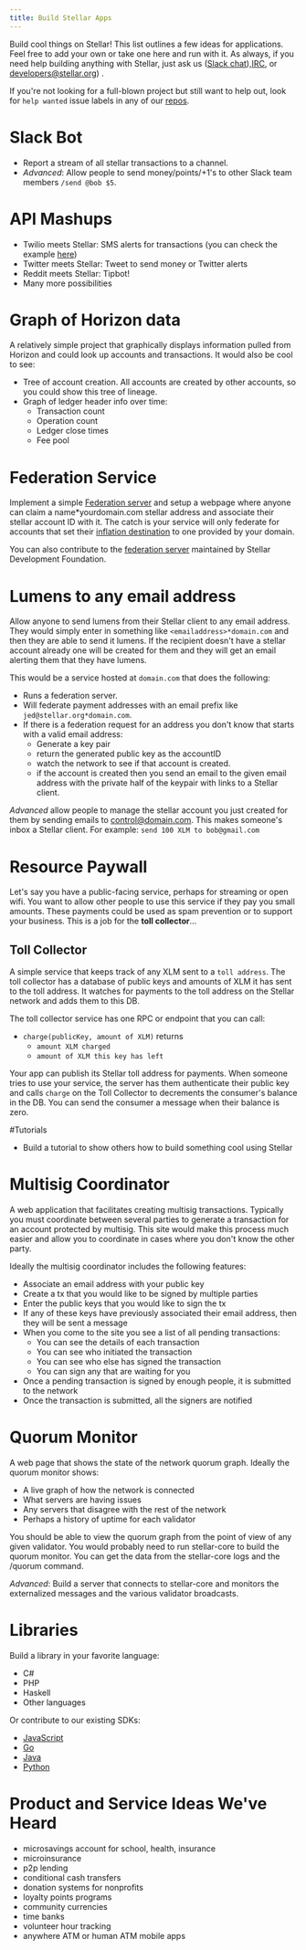 ```yaml
---
title: Build Stellar Apps
---
```

Build cool things on Stellar! This list outlines a few ideas for applications. Feel free to add your own or take one here and run with it.
As always, if you need help building anything with Stellar, just ask us ([Slack chat](http://slack.stellar.org/)),[IRC](https://kiwiirc.com/client/irc.freenode.net/#stellar-dev), or developers@stellar.org) .

If you're not looking for a full-blown project but still want to help out, look for `help wanted` issue labels in any of our [repos](https://github.com/stellar).

# Slack Bot
- Report a stream of all stellar transactions to a channel.
- *Advanced*: Allow people to send money/points/+1's to other Slack team members `/send @bob $5`.

# API Mashups
- Twilio meets Stellar: SMS alerts for transactions (you can check the example [here](https://github.com/stellar/stellar-sms-client))
- Twitter meets Stellar: Tweet to send money or Twitter alerts
- Reddit meets Stellar: Tipbot!
- Many more possibilities

# Graph of Horizon data
A relatively simple project that graphically displays information pulled from Horizon and could look up accounts and transactions. It would also be cool to see:
 - Tree of account creation. All accounts are created by other accounts, so you could show this tree of lineage.
 - Graph of ledger header info over time:
   - Transaction count
   - Operation count
   - Ledger close times
   - Fee pool

# Federation Service
Implement a simple [Federation server](https://www.stellar.org/developers/guides/concepts/federation.html) and setup a webpage where anyone can claim a name*yourdomain.com stellar address and associate their stellar account ID with it. The catch is your service will only federate for accounts that set their [inflation destination](https://www.stellar.org/developers/guides/concepts/inflation.html) to one provided by your domain.

You can also contribute to the [federation server](https://github.com/stellar/go/tree/master/services/federation) maintained by Stellar Development Foundation.

# Lumens to any email address
Allow anyone to send lumens from their Stellar client to any email address. They would simply enter in something like `<emailaddress>*domain.com` and then they are able to send it lumens. If the recipient doesn't have a stellar account already one will be created for them and they will get an email alerting them that they have lumens.

This would be a service hosted at `domain.com` that does the following:
- Runs a federation server.
- Will federate payment addresses with an email prefix like `jed@stellar.org*domain.com`.
- If there is a federation request for an address you don't know that starts with a valid email address:
  - Generate a key pair
  - return the generated public key as the accountID
  - watch the network to see if that account is created.
  - if the account is created then you send an email to the given email address with the private half of the keypair with links to a Stellar client.

*Advanced* allow people to manage the stellar account you just created for them by sending emails to control@domain.com. This makes someone's inbox a Stellar client. For example: `send 100 XLM to bob@gmail.com`


# Resource Paywall
Let's say you have a public-facing service, perhaps for streaming or open wifi. You want to allow other people to use this service if they pay you small amounts. These payments could be used as spam prevention or to support your business. This is a job for the **toll collector**...

## Toll Collector
A simple service that keeps track of any XLM sent to a `toll address`. The toll collector has a database of public keys and amounts of XLM it has sent to the toll address. It watches for payments to the toll address on the Stellar network and adds them to this DB.

The toll collector service has one RPC or endpoint that you can call:

  - `charge(publicKey, amount of XLM)` returns
    - `amount XLM charged`
    - `amount of XLM this key has left`

Your app can publish its Stellar toll address for payments. When someone tries to use your service, the server has them authenticate their public key and calls `charge` on the Toll Collector to decrements the consumer's balance in the DB. You can send the consumer a message when their balance is zero.

#Tutorials
- Build a tutorial to show others how to build something cool using Stellar

# Multisig Coordinator
A web application that facilitates creating multisig transactions. Typically you must coordinate between several parties to generate a transaction for an account protected by multisig. This site would make this process much easier and allow you to coordinate in cases where you don't know the other party.

Ideally the multisig coordinator includes the following features:
- Associate an email address with your public key
- Create a tx that you would like to be signed by multiple parties
- Enter the public keys that you would like to sign the tx
- If any of these keys have previously associated their email address, then they will be sent a message
- When you come to the site you see a list of all pending transactions:
  - You can see the details of each transaction
  - You can see who initiated the transaction
  - You can see who else has signed the transaction
  - You can sign any that are waiting for you
- Once a pending transaction is signed by enough people, it is submitted to the network
- Once the transaction is submitted, all the signers are notified

# Quorum Monitor
A web page that shows the state of the network quorum graph. Ideally the quorum monitor shows:
- A live graph of how the network is connected
- What servers are having issues
- Any servers that disagree with the rest of the network
- Perhaps a history of uptime for each validator

You should be able to view the quorum graph from the point of view of any given validator. You would probably need to run stellar-core to build the quorum monitor. You can get the data from the stellar-core logs and the /quorum command.

*Advanced*: Build a server that connects to stellar-core and monitors the externalized messages and the various validator broadcasts.

# Libraries
Build a library in your favorite language:
- C#
- PHP
- Haskell
- Other languages

Or contribute to our existing SDKs:
- [JavaScript](https://github.com/stellar/js-stellar-sdk)
- [Go](https://github.com/stellar/go-stellar-base)
- [Java](https://github.com/stellar/java-stellar-sdk)
- [Python](https://github.com/StellarCN/py-stellar-base/)


# Product and Service Ideas We've Heard
- microsavings account for school, health, insurance
- microinsurance
- p2p lending
- conditional cash transfers
- donation systems for nonprofits
- loyalty points programs
- community currencies
- time banks
- volunteer hour tracking
- anywhere ATM or human ATM mobile apps
